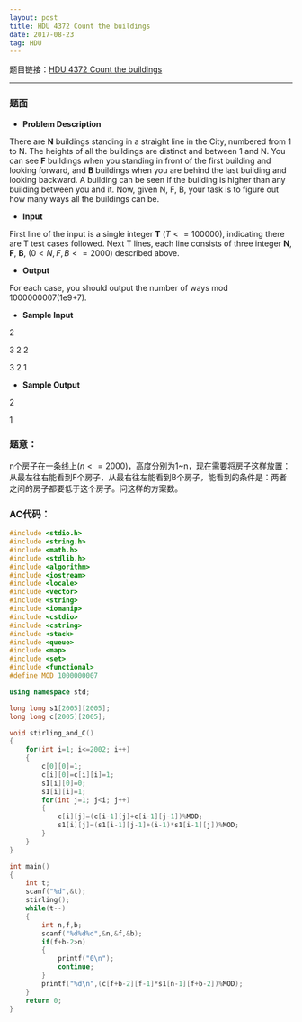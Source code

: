 ```yaml
---
layout: post
title: HDU 4372 Count the buildings
date: 2017-08-23 
tag: HDU
---
```


题目链接：[HDU 4372 Count the buildings](http://acm.hdu.edu.cn/showproblem.php?pid=4372)

-------------------
### 题面
* **Problem Description**

There are **N** buildings standing in a straight line in the City, numbered from 1 to N. The heights of all the buildings are distinct and between 1 and N. You can see **F** buildings when you standing in front of the first building and looking forward, and **B** buildings when you are behind the last building and looking backward. A building can be seen if the building is higher than any building between you and it. 
Now, given N, F, B, your task is to figure out how many ways all the buildings can be.

* **Input**

 First line of the input is a single integer **T** ($T<=100000$), indicating there are T test cases followed. 
Next T lines, each line consists of three integer **N**, **F**, **B**, ($0<N, F, B<=2000$) described above.

* **Output**

For each case, you should output the number of ways mod 1000000007(1e9+7).

* **Sample Input**

2

3 2 2

3 2 1

* **Sample Output**

2

1

### 题意：

n个房子在一条线上($n<=2000$)，高度分别为1~n，现在需要将房子这样放置：从最左往右能看到F个房子，从最右往左能看到B个房子，能看到的条件是：两者之间的房子都要低于这个房子。问这样的方案数。 

### AC代码：
``` c++
#include <stdio.h>
#include <string.h>
#include <math.h>
#include <stdlib.h>
#include <algorithm>
#include <iostream>
#include <locale>
#include <vector>
#include <string>
#include <iomanip>
#include <cstdio>
#include <cstring>
#include <stack>
#include <queue>
#include <map>
#include <set>
#include <functional>
#define MOD 1000000007

using namespace std;

long long s1[2005][2005];
long long c[2005][2005];

void stirling_and_C()
{
    for(int i=1; i<=2002; i++)
    {
        c[0][0]=1;
        c[i][0]=c[i][i]=1;
        s1[i][0]=0;
        s1[i][i]=1;
        for(int j=1; j<i; j++)
        {
            c[i][j]=(c[i-1][j]+c[i-1][j-1])%MOD;
            s1[i][j]=(s1[i-1][j-1]+(i-1)*s1[i-1][j])%MOD;
        }
    }
}

int main()
{
    int t;
    scanf("%d",&t);
    stirling();
    while(t--)
    {
        int n,f,b;
        scanf("%d%d%d",&n,&f,&b);
        if(f+b-2>n)
        {
            printf("0\n");
            continue;
        }
        printf("%d\n",(c[f+b-2][f-1]*s1[n-1][f+b-2])%MOD);
    }
    return 0;
}
```